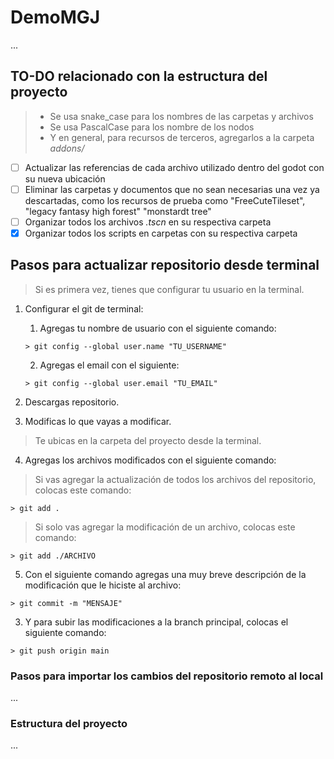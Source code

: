 # DemoMGJ
...

## TO-DO relacionado con la estructura del proyecto

> * Se usa snake_case para los nombres de las carpetas y archivos
> * Se usa PascalCase para los nombre de los nodos
> * Y en general, para recursos de terceros, agregarlos a la carpeta _addons/_

- [ ] Actualizar las referencias de cada archivo utilizado dentro del godot con su nueva ubicación
- [ ] Eliminar las carpetas y documentos que no sean necesarias una vez ya descartadas, como los recursos de prueba como "FreeCuteTileset", "legacy fantasy high forest" "monstardt tree"
- [ ] Organizar todos los archivos _.tscn_ en su respectiva carpeta
- [x] Organizar todos los scripts en carpetas con su respectiva carpeta

## Pasos para actualizar repositorio desde terminal

> Si es primera vez, tienes que configurar tu usuario en la terminal.

1. Configurar el git de terminal:
    1. Agregas tu nombre de usuario con el siguiente comando: 
    ```console
    > git config --global user.name "TU_USERNAME"
    ```
    2. Agregas el email con el siguiente:
    ```console
    > git config --global user.email "TU_EMAIL"
    ```
2. Descargas repositorio.

3. Modificas lo que vayas a modificar.

> Te ubicas en la carpeta del proyecto desde la terminal.
4. Agregas los archivos modificados con el siguiente comando:
> Si vas agregar la actualización de todos los archivos del repositorio, colocas este comando:
```console
> git add .
```
> Si solo vas agregar la modificación de un archivo, colocas este comando:
```console
> git add ./ARCHIVO
```
5. Con el siguiente comando agregas una muy breve descripción de la modificación que le hiciste al archivo:
```console
> git commit -m "MENSAJE"
```
3. Y para subir las modificaciones a la branch principal, colocas el siguiente comando:
```console
> git push origin main
```

### Pasos para importar los cambios del repositorio remoto al local
...
### Estructura del proyecto
...